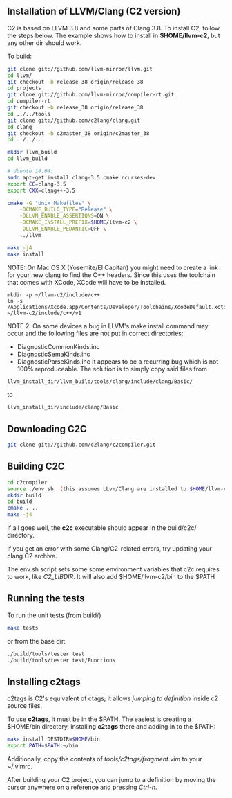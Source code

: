 
## Installation of LLVM/Clang (C2 version)
C2 is based on LLVM 3.8 and some parts of Clang 3.8.
To install C2, follow the steps below. The example shows
how to install in **$HOME/llvm-c2**, but any other dir should work.

To build:
```bash
git clone git://github.com/llvm-mirror/llvm.git
cd llvm/
git checkout -b release_38 origin/release_38
cd projects
git clone git://github.com/llvm-mirror/compiler-rt.git
cd compiler-rt
git checkout -b release_38 origin/release_38
cd ../../tools
git clone git://github.com/c2lang/clang.git
cd clang
git checkout -b c2master_38 origin/c2master_38
cd ../../..

mkdir llvm_build
cd llvm_build

# Ubuntu 14.04:
sudo apt-get install clang-3.5 cmake ncurses-dev
export CC=clang-3.5
export CXX=clang++-3.5

cmake -G "Unix Makefiles" \
    -DCMAKE_BUILD_TYPE="Release" \
    -DLLVM_ENABLE_ASSERTIONS=ON \
    -DCMAKE_INSTALL_PREFIX=$HOME/llvm-c2 \
    -DLLVM_ENABLE_PEDANTIC=OFF \
    ../llvm

make -j4
make install
```

NOTE:
On Mac OS X (Yosemite/El Capitan) you might need to create a link for your new clang to find the C++ headers.
Since this uses the toolchain that comes with XCode, XCode will have to be installed.
```
mkdir -p ~/llvm-c2/include/c++
ln -s /Applications/Xcode.app/Contents/Developer/Toolchains/XcodeDefault.xctoolchain/usr/include/c++/v1 ~/llvm-c2/include/c++/v1
```

NOTE 2:
On some devices a bug in LLVM's make install command may occur and the following files are not put in correct directories:
* DiagnosticCommonKinds.inc
* DiagnosticSemaKinds.inc
* DiagnosticParseKinds.inc
It appears to be a recurring bug which is not 100% reproduceable. The solution is to simply copy
said files from

```bash
llvm_install_dir/llvm_build/tools/clang/include/clang/Basic/
```

to

```bash
llvm_install_dir/include/clang/Basic
```


## Downloading C2C
```bash
git clone git://github.com/c2lang/c2compiler.git
```

## Building C2C
```bash
cd c2compiler
source ./env.sh  (this assumes LLvm/Clang are installed to $HOME/llvm-c2)
mkdir build
cd build
cmake . ..
make -j4
```
If all goes well, the **c2c** executable should appear in the build/c2c/ directory.

If you get an error with some Clang/C2-related errors, try updating your clang C2 archive.

The env.sh script sets some some environment variables that c2c requires to work,
like *C2_LIBDIR*. It will also add $HOME/llvm-c2/bin to the $PATH


## Running the tests
To run the unit tests (from build/)
```bash
make tests
```

or from the base dir:
```bash
./build/tools/tester test
./build/tools/tester test/Functions
```

## Installing c2tags
c2tags is C2's equivalent of ctags; it allows *jumping to definition* inside c2 source files.

To use **c2tags**, it must be in the $PATH. The easiest is creating a $HOME/bin directory,
installing **c2tags** there and adding in to the $PATH:
```bash
make install DESTDIR=$HOME/bin
export PATH=$PATH:~/bin
```

Additionally, copy the contents of *tools/c2tags/fragment.vim* to your ~/.vimrc.

After building your C2 project, you can jump to a definition by moving the cursor anywhere
on a reference and pressing *Ctrl-h*.

